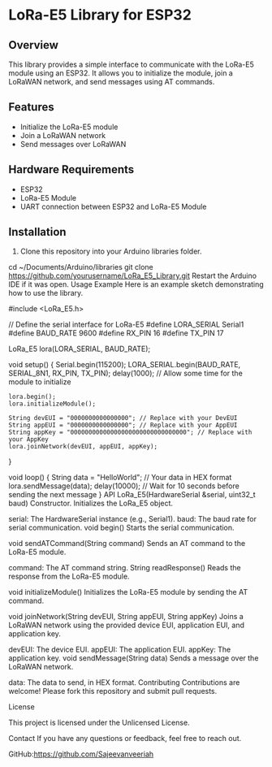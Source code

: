# LoRa-E5 Library for ESP32

## Overview

This library provides a simple interface to communicate with the LoRa-E5 module using an ESP32. It allows you to initialize the module, join a LoRaWAN network, and send messages using AT commands.

## Features

- Initialize the LoRa-E5 module
- Join a LoRaWAN network
- Send messages over LoRaWAN

## Hardware Requirements

- ESP32
- LoRa-E5 Module
- UART connection between ESP32 and LoRa-E5 Module

## Installation

1. Clone this repository into your Arduino libraries folder.


cd ~/Documents/Arduino/libraries
git clone https://github.com/yourusername/LoRa_E5_Library.git
Restart the Arduino IDE if it was open.
Usage
Example
Here is an example sketch demonstrating how to use the library.


#include <LoRa_E5.h>

// Define the serial interface for LoRa-E5
#define LORA_SERIAL Serial1
#define BAUD_RATE 9600
#define RX_PIN 16
#define TX_PIN 17

LoRa_E5 lora(LORA_SERIAL, BAUD_RATE);

void setup() {
    Serial.begin(115200);
    LORA_SERIAL.begin(BAUD_RATE, SERIAL_8N1, RX_PIN, TX_PIN);
    delay(1000); // Allow some time for the module to initialize

    lora.begin();
    lora.initializeModule();
    
    String devEUI = "0000000000000000"; // Replace with your DevEUI
    String appEUI = "0000000000000000"; // Replace with your AppEUI
    String appKey = "00000000000000000000000000000000"; // Replace with your AppKey
    lora.joinNetwork(devEUI, appEUI, appKey);
}

void loop() {
    String data = "HelloWorld"; // Your data in HEX format
    lora.sendMessage(data);
    delay(10000); // Wait for 10 seconds before sending the next message
}
API
LoRa_E5(HardwareSerial &serial, uint32_t baud)
Constructor. Initializes the LoRa_E5 object.

serial: The HardwareSerial instance (e.g., Serial1).
baud: The baud rate for serial communication.
void begin()
Starts the serial communication.

void sendATCommand(String command)
Sends an AT command to the LoRa-E5 module.

command: The AT command string.
String readResponse()
Reads the response from the LoRa-E5 module.

void initializeModule()
Initializes the LoRa-E5 module by sending the AT command.

void joinNetwork(String devEUI, String appEUI, String appKey)
Joins a LoRaWAN network using the provided device EUI, application EUI, and application key.

devEUI: The device EUI.
appEUI: The application EUI.
appKey: The application key.
void sendMessage(String data)
Sends a message over the LoRaWAN network.

data: The data to send, in HEX format.
Contributing
Contributions are welcome! Please fork this repository and submit pull requests.

License

This project is licensed under the Unlicensed License.


Contact
If you have any questions or feedback, feel free to reach out.

GitHub:https://github.com/Sajeevanveeriah
